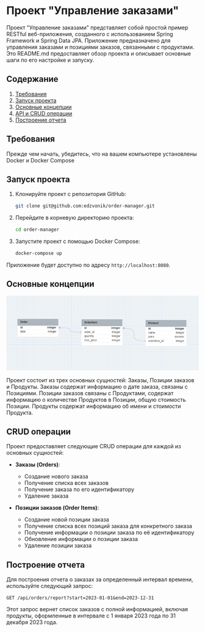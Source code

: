 # Проект "Управление заказами"

Проект "Управление заказами" представляет собой простой пример RESTful веб-приложения, созданного с использованием Spring Framework и Spring Data JPA. Приложение предназначено для управления заказами и позициями заказов, связанными с продуктами. Это README.md предоставляет обзор проекта и описывает основные шаги по его настройке и запуску.

## Содержание

1. [Требования](#требования)
2. [Запуск проекта](#запуск-проекта)
3. [Основные концепции](#основные-концепции)
4. [API и CRUD операции](#api-и-crud-операции)
5. [Построение отчета](#построение-отчета)

## Требования

Прежде чем начать, убедитесь, что на вашем компьютере установлены Docker и Docker Compose

## Запуск проекта

1. Клонируйте проект с репозитория GitHub:
   ```sh
   git clone git@github.com:edzvonik/order-manager.git
   ```

2. Перейдите в корневую директорию проекта:
   ```sh
   cd order-manager
   ```

3. Запустите проект с помощью Docker Compose:
   ```sh
   docker-compose up
   ```

Приложение будет доступно по адресу `http://localhost:8080`.

## Основные концепции

![db-schema](https://github.com/edzvonik/order-manager/blob/master/db-schema.png)

Проект состоит из трех основных сущностей: Заказы, Позиции заказов и Продукты. 
Заказы содержат информацию о дате заказа, связаны с Позициями. Позиции заказов связаны с Продуктами, 
содержат информацию о количестве Продуктов в Позиции, общую стоимость Позиции. Продукты содержат информацию
об имени и стоимости Продукта. 

## CRUD операции

Проект предоставляет следующие CRUD операции для каждой из основных сущностей:

- **Заказы (Orders)**:
  - Создание нового заказа
  - Получение списка всех заказов
  - Получение заказа по его идентификатору
  - Удаление заказа

- **Позиции заказов (Order Items)**:
  - Создание новой позиции заказа
  - Получение списка всех позиций заказа для конкретного заказа
  - Получение информации о позиции заказа по её идентификатору
  - Обновление информации о позиции заказа
  - Удаление позиции заказа

## Построение отчета

Для построения отчета о заказах за определенный интервал времени, используйте следующий запрос:

```
GET /api/orders/report?start=2023-01-01&end=2023-12-31
```

Этот запрос вернет список заказов с полной информацией, включая продукты, оформленные в интервале с 1 января 2023 года по 31 декабря 2023 года.
